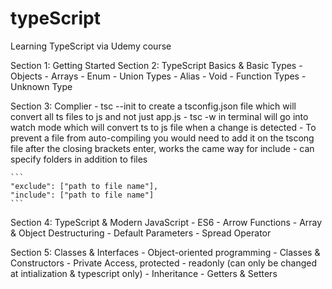 # typeScript
Learning TypeScript via Udemy course


Section 1: Getting Started
Section 2: TypeScript Basics & Basic Types
    - Objects 
    - Arrays
    - Enum
    - Union Types
    - Alias
    - Void
    - Function Types
    - Unknown Type


Section 3: Complier
    - tsc --init to create a tsconfig.json file which will convert all ts files to js and not just app.js
    - tsc -w in terminal will go into watch mode which will convert ts to js file when a change is detected
    - To prevent a file from auto-compiling you would need to add it on the tscong file after the closing brackets enter, works the came way for include 
        - can specify folders in addition to files
    
    ```
    "exclude": ["path to file name"],
    "include": ["path to file name"]
    ```

Section 4: TypeScript & Modern JavaScript
    - ES6
    - Arrow Functions
    - Array & Object Destructuring
    - Default Parameters
    - Spread Operator

Section 5: Classes & Interfaces 
    - Object-oriented programming
    - Classes & Constructors
    - Private Access, protected
    - readonly (can only be changed at intialization & typescript only)
    - Inheritance
    - Getters & Setters